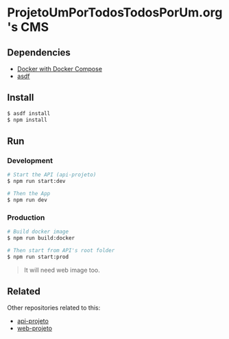 # ProjetoUmPorTodosTodosPorUm.org's CMS

## Dependencies
- [Docker with Docker Compose](https://docs.docker.com/get-docker/)
- [asdf](https://asdf-vm.com/guide/getting-started.html)

## Install
```bash
$ asdf install
$ npm install
```

## Run
### Development
```bash
# Start the API (api-projeto)
$ npm run start:dev

# Then the App
$ npm run dev
```

### Production
```bash
# Build docker image
$ npm run build:docker

# Then start from API's root folder
$ npm run start:prod
```
> It will need web image too.

## Related
Other repositories related to this:
- [api-projeto](https://github.com/RenanGalvao/api-projeto)
- [web-projeto](https://github.com/RenanGalvao/web-projeto)
